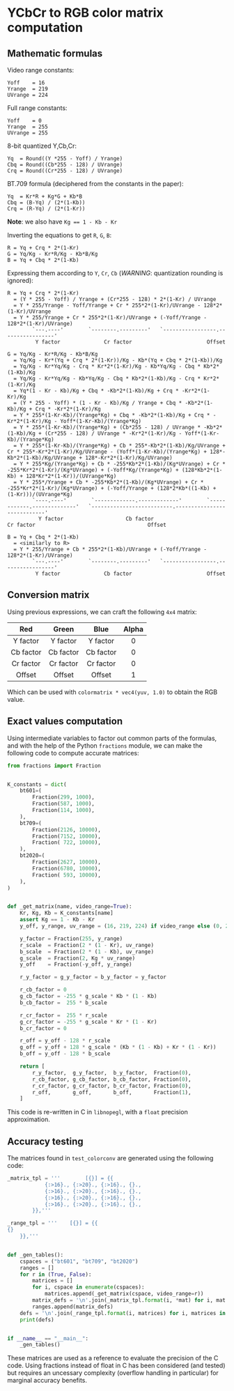 YCbCr to RGB color matrix computation
=====================================


## Mathematic formulas

Video range constants:

```
Yoff    = 16
Yrange  = 219
UVrange = 224
```

Full range constants:

```
Yoff    = 0
Yrange  = 255
UVrange = 255
```

8-bit quantized Y,Cb,Cr:

```
Yq  = Round((Y *255 - Yoff) / Yrange)
Cbq = Round((Cb*255 - 128) / UVrange)
Crq = Round((Cr*255 - 128) / UVrange)
```

BT.709 formula (deciphered from the constants in the paper):

```
Yq  = Kr*R + Kg*G + Kb*B
Cbq = (B-Yq) / (2*(1-Kb))
Crq = (R-Yq) / (2*(1-Kr))
```

**Note**: we also have `Kg == 1 - Kb - Kr`

Inverting the equations to get `R`, `G`, `B`:

```
R = Yq + Crq * 2*(1-Kr)
G = Yq/Kg - Kr*R/Kg - Kb*B/Kg
B = Yq + Cbq * 2*(1-Kb)
```

Expressing them according to `Y`, `Cr`, `Cb` (*WARNING*: quantization rounding is ignored):

```
R = Yq + Crq * 2*(1-Kr)
  = (Y * 255 - Yoff) / Yrange + (Cr*255 - 128) * 2*(1-Kr) / UVrange
  = Y * 255/Yrange - Yoff/Yrange + Cr * 255*2*(1-Kr)/UVrange - 128*2*(1-Kr)/UVrange
  = Y * 255/Yrange + Cr * 255*2*(1-Kr)/UVrange + (-Yoff/Yrange - 128*2*(1-Kr)/UVrange)
        `---.----'        `--------.---------'   `-----------------.-----------------'
         Y factor              Cr factor                        Offset
```

```
G = Yq/Kg - Kr*R/Kg - Kb*B/Kg
  = Yq/Kg - Kr*(Yq + Crq * 2*(1-Kr))/Kg - Kb*(Yq + Cbq * 2*(1-Kb))/Kg
  = Yq/Kg - Kr*Yq/Kg - Crq * Kr*2*(1-Kr)/Kg - Kb*Yq/Kg - Cbq * Kb*2*(1-Kb)/Kg
  = Yq/Kg - Kr*Yq/Kg - Kb*Yq/Kg - Cbq * Kb*2*(1-Kb)/Kg - Crq * Kr*2*(1-Kr)/Kg
  = Yq*(1 - Kr - Kb)/Kg + Cbq * -Kb*2*(1-Kb)/Kg + Crq * -Kr*2*(1-Kr)/Kg
  = (Y * 255 - Yoff) * (1 - Kr - Kb)/Kg / Yrange + Cbq * -Kb*2*(1-Kb)/Kg + Crq * -Kr*2*(1-Kr)/Kg
  = Y * 255*(1-Kr-Kb)/(Yrange*Kg) + Cbq * -Kb*2*(1-Kb)/Kg + Crq * -Kr*2*(1-Kr)/Kg - Yoff*(1-Kr-Kb)/(Yrange*Kg)
  = Y * 255*(1-Kr-Kb)/(Yrange*Kg) + (Cb*255 - 128) / UVrange * -Kb*2*(1-Kb)/Kg + (Cr*255 - 128) / UVrange * -Kr*2*(1-Kr)/Kg - Yoff*(1-Kr-Kb)/(Yrange*Kg)
  = Y * 255*(1-Kr-Kb)/(Yrange*Kg) + Cb * 255*-Kb*2*(1-Kb)/Kg/UVrange + Cr * 255*-Kr*2*(1-Kr)/Kg/UVrange - (Yoff*(1-Kr-Kb)/(Yrange*Kg) + 128*-Kb*2*(1-Kb)/Kg/UVrange + 128*-Kr*2*(1-Kr)/Kg/UVrange)
  = Y * 255*Kg/(Yrange*Kg) + Cb * -255*Kb*2*(1-Kb)/(Kg*UVrange) + Cr * -255*Kr*2*(1-Kr)/(Kg*UVrange) + (-Yoff*Kg/(Yrange*Kg) + (128*Kb*2*(1-Kb) + 128*Kr*2*(1-Kr))/(UVrange*Kg)
  = Y * 255*/Yrange + Cb * -255*Kb*2*(1-Kb)/(Kg*UVrange) + Cr * -255*Kr*2*(1-Kr)/(Kg*UVrange) + (-Yoff/Yrange + (128*2*Kb*((1-Kb) + (1-Kr)))/(UVrange*Kg)
        `----.----'        `-------------.-------------'        `------------.--------------'   `--------------------------.----------------------------'
          Y factor                    Cb factor                            Cr factor                                    Offset
```

```
B = Yq + Cbq * 2*(1-Kb)
  = <similarly to R>
  = Y * 255/Yrange + Cb * 255*2*(1-Kb)/UVrange + (-Yoff/Yrange - 128*2*(1-Kr)/UVrange)
        `---.----'        `--------.---------'   `-----------------.-----------------'
         Y factor              Cb factor                        Offset
```


## Conversion matrix

Using previous expressions, we can craft the following `4x4` matrix:

| Red       | Green     | Blue      | Alpha |
| :-------: | :-------: | :-------: | :---: |
| Y factor  | Y factor  | Y factor  |   0   |
| Cb factor | Cb factor | Cb factor |   0   |
| Cr factor | Cr factor | Cr factor |   0   |
| Offset    | Offset    | Offset    |   1   |

Which can be used with `colormatrix * vec4(yuv, 1.0)` to obtain the RGB value.


## Exact values computation

Using intermediate variables to factor out common parts of the formulas, and
with the help of the Python `fractions` module, we can make the following code
to compute accurate matrices:

```python
from fractions import Fraction


K_constants = dict(
    bt601=(
        Fraction(299, 1000),
        Fraction(587, 1000),
        Fraction(114, 1000),
    ),
    bt709=(
        Fraction(2126, 10000),
        Fraction(7152, 10000),
        Fraction( 722, 10000),
    ),
    bt2020=(
        Fraction(2627, 10000),
        Fraction(6780, 10000),
        Fraction( 593, 10000),
    ),
)


def _get_matrix(name, video_range=True):
    Kr, Kg, Kb = K_constants[name]
    assert Kg == 1 - Kb - Kr
    y_off, y_range, uv_range = (16, 219, 224) if video_range else (0, 255, 255)

    y_factor = Fraction(255, y_range)
    r_scale  = Fraction(2 * (1 - Kr), uv_range)
    b_scale  = Fraction(2 * (1 - Kb), uv_range)
    g_scale  = Fraction(2, Kg * uv_range)
    y_off    = Fraction(-y_off, y_range)

    r_y_factor = g_y_factor = b_y_factor = y_factor

    r_cb_factor = 0
    g_cb_factor = -255 * g_scale * Kb * (1 - Kb)
    b_cb_factor =  255 * b_scale

    r_cr_factor =  255 * r_scale
    g_cr_factor = -255 * g_scale * Kr * (1 - Kr)
    b_cr_factor = 0

    r_off = y_off - 128 * r_scale
    g_off = y_off + 128 * g_scale * (Kb * (1 - Kb) + Kr * (1 - Kr))
    b_off = y_off - 128 * b_scale

    return [
        r_y_factor,  g_y_factor,  b_y_factor,  Fraction(0),
        r_cb_factor, g_cb_factor, b_cb_factor, Fraction(0),
        r_cr_factor, g_cr_factor, b_cr_factor, Fraction(0),
        r_off,       g_off,       b_off,       Fraction(1),
    ]
```

This code is re-written in C in `libnopegl`, with a `float` precision approximation.


## Accuracy testing

The matrices found in `test_colorconv` are generated using the following code:

```python
_matrix_tpl = '''        [{}] = {{
            {:>16}., {:>20}., {:>16}., {}.,
            {:>16}., {:>20}., {:>16}., {}.,
            {:>16}., {:>20}., {:>16}., {}.,
            {:>16}., {:>20}., {:>16}., {}.,
        }},'''

_range_tpl = '''    [{}] = {{
{}
    }},'''


def _gen_tables():
    cspaces = ("bt601", "bt709", "bt2020")
    ranges = []
    for r in (True, False):
        matrices = []
        for i, cspace in enumerate(cspaces):
            matrices.append(_get_matrix(cspace, video_range=r))
        matrix_defs = '\n'.join(_matrix_tpl.format(i, *mat) for i, mat in enumerate(matrices))
        ranges.append(matrix_defs)
    defs = '\n'.join(_range_tpl.format(i, matrices) for i, matrices in enumerate(ranges))
    print(defs)


if __name__ == "__main__":
    _gen_tables()
```

These matrices are used as a reference to evaluate the precision of the C code.
Using fractions instead of float in C has been considered (and tested) but
requires an uncessary complexity (overflow handling in particular) for marginal
accuracy benefits.
